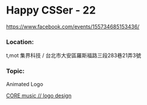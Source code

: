 # Happy CSSer - 22

https://www.facebook.com/events/155734685153436/

### Location:
t,mot 集界科技 / 台北市大安區羅斯福路三段283巷21弄3號

### Topic:

Animated Logo

[CORE music // logo design](https://dribbble.com/shots/3957788-CORE-music-logo-design)
